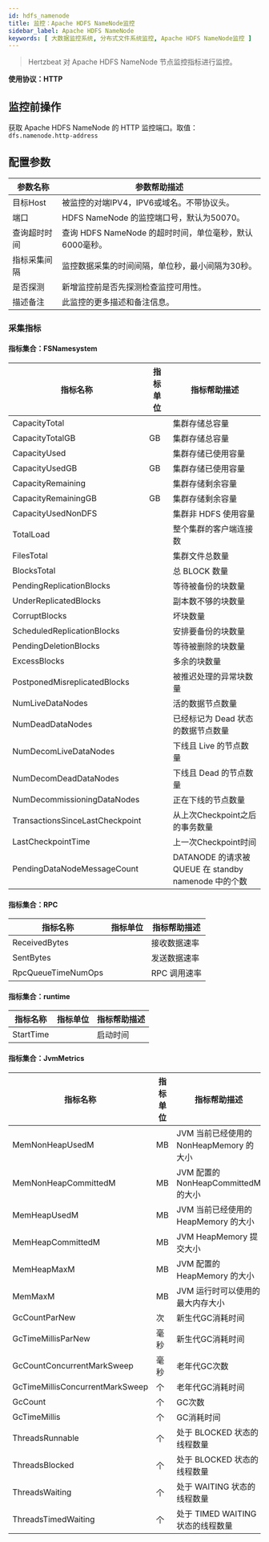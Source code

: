 ```yaml
---
id: hdfs_namenode
title: 监控：Apache HDFS NameNode监控
sidebar_label: Apache HDFS NameNode
keywords: [ 大数据监控系统, 分布式文件系统监控, Apache HDFS NameNode监控 ]
---
```


> Hertzbeat 对 Apache HDFS NameNode 节点监控指标进行监控。

**使用协议：HTTP**

## 监控前操作

获取 Apache HDFS NameNode 的 HTTP 监控端口。取值：`dfs.namenode.http-address`

## 配置参数

| 参数名称   | 参数帮助描述                                |
|--------|---------------------------------------|
| 目标Host | 被监控的对端IPV4，IPV6或域名。不带协议头。             |
| 端口     | HDFS NameNode 的监控端口号，默认为50070。        |
| 查询超时时间 | 查询 HDFS NameNode 的超时时间，单位毫秒，默认6000毫秒。 |
| 指标采集间隔 | 监控数据采集的时间间隔，单位秒，最小间隔为30秒。             |
| 是否探测   | 新增监控前是否先探测检查监控可用性。                    |
| 描述备注   | 此监控的更多描述和备注信息。                        |

### 采集指标

#### 指标集合：FSNamesystem

| 指标名称                            | 指标单位 | 指标帮助描述                                      |
|---------------------------------|------|---------------------------------------------|
| CapacityTotal                   |      | 集群存储总容量                                     |
| CapacityTotalGB                 | GB   | 集群存储总容量                                     |
| CapacityUsed                    |      | 集群存储已使用容量                                   |
| CapacityUsedGB                  | GB   | 集群存储已使用容量                                   |
| CapacityRemaining               |      | 集群存储剩余容量                                    |
| CapacityRemainingGB             | GB   | 集群存储剩余容量                                    |
| CapacityUsedNonDFS              |      | 集群非 HDFS 使用容量                               |
| TotalLoad                       |      | 整个集群的客户端连接数                                 |
| FilesTotal                      |      | 集群文件总数量                                     |
| BlocksTotal                     |      | 总 BLOCK 数量                                  |
| PendingReplicationBlocks        |      | 等待被备份的块数量                                   |
| UnderReplicatedBlocks           |      | 副本数不够的块数量                                   |
| CorruptBlocks                   |      | 坏块数量                                        |
| ScheduledReplicationBlocks      |      | 安排要备份的块数量                                   |
| PendingDeletionBlocks           |      | 等待被删除的块数量                                   |
| ExcessBlocks                    |      | 多余的块数量                                      |
| PostponedMisreplicatedBlocks    |      | 被推迟处理的异常块数量                                 |
| NumLiveDataNodes                |      | 活的数据节点数量                                    |
| NumDeadDataNodes                |      | 已经标记为 Dead 状态的数据节点数量                        |
| NumDecomLiveDataNodes           |      | 下线且 Live 的节点数量                              |
| NumDecomDeadDataNodes           |      | 下线且 Dead 的节点数量                              |
| NumDecommissioningDataNodes     |      | 正在下线的节点数量                                   |
| TransactionsSinceLastCheckpoint |      | 从上次Checkpoint之后的事务数量                        |
| LastCheckpointTime              |      | 上一次Checkpoint时间                             |
| PendingDataNodeMessageCount     |      | DATANODE 的请求被 QUEUE 在 standby namenode 中的个数 |

#### 指标集合：RPC

| 指标名称               | 指标单位 | 指标帮助描述   |
|--------------------|------|----------|
| ReceivedBytes      |      | 接收数据速率   |
| SentBytes          |      | 发送数据速率   |
| RpcQueueTimeNumOps |      | RPC 调用速率 |

#### 指标集合：runtime

| 指标名称      | 指标单位 | 指标帮助描述 |
|-----------|------|--------|
| StartTime |      | 启动时间   |

#### 指标集合：JvmMetrics

| 指标名称                            | 指标单位 | 指标帮助描述                         |
|---------------------------------|------|--------------------------------|
| MemNonHeapUsedM                 | MB   | JVM 当前已经使用的 NonHeapMemory 的大小	 |
| MemNonHeapCommittedM            | MB   | JVM 配置的 NonHeapCommittedM 的大小	 |
| MemHeapUsedM                    | MB   | JVM 当前已经使用的 HeapMemory 的大小	    |
| MemHeapCommittedM               | MB   | JVM HeapMemory 提交大小	           |
| MemHeapMaxM                     | MB   | JVM 配置的 HeapMemory 的大小	        |
| MemMaxM                         | MB   | JVM 运行时可以使用的最大内存大小	            |
| GcCountParNew                   | 次    | 新生代GC消耗时间		                    |
| GcTimeMillisParNew              | 毫秒   | 新生代GC消耗时间		                    |
| GcCountConcurrentMarkSweep      | 毫秒   | 老年代GC次数		                      |
| GcTimeMillisConcurrentMarkSweep | 个    | 老年代GC消耗时间	                     |
| GcCount                         | 个    | GC次数	                          |
| GcTimeMillis                    | 个    | GC消耗时间	                        |
| ThreadsRunnable                 | 个    | 处于 BLOCKED 状态的线程数量	            |
| ThreadsBlocked                  | 个    | 处于 BLOCKED 状态的线程数量	            |
| ThreadsWaiting                  | 个    | 处于 WAITING 状态的线程数量	            |
| ThreadsTimedWaiting             | 个    | 处于 TIMED WAITING 状态的线程数量	      |

